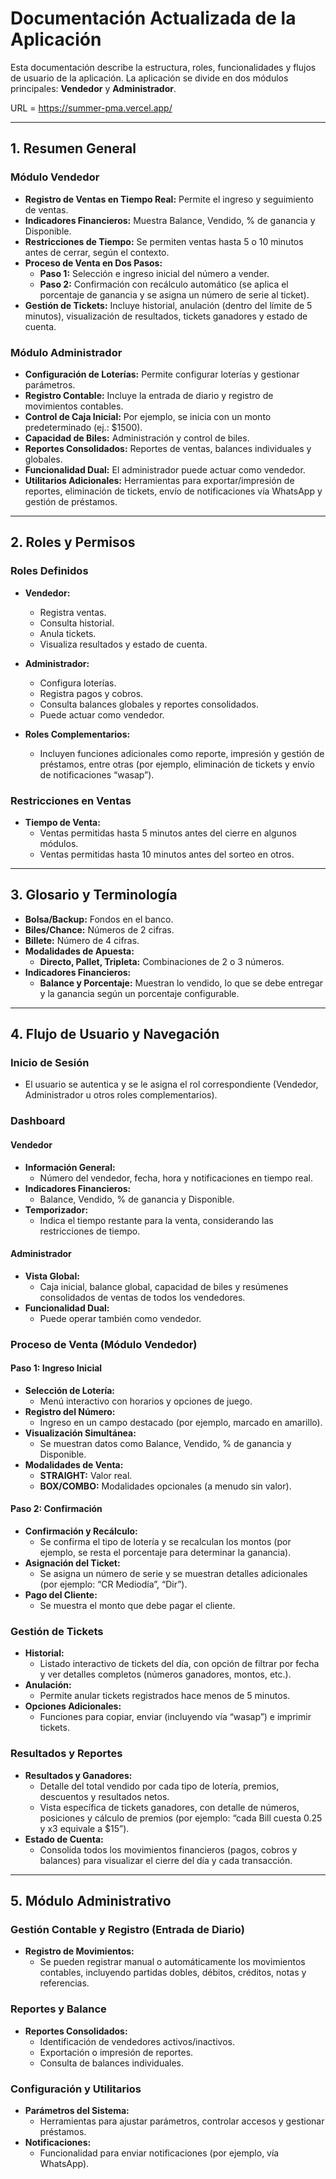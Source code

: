 # Documentación Actualizada de la Aplicación

Esta documentación describe la estructura, roles, funcionalidades y flujos de usuario de la aplicación. La aplicación se divide en dos módulos principales: **Vendedor** y **Administrador**.

URL = https://summer-pma.vercel.app/

---

## 1. Resumen General
 
### Módulo Vendedor

- **Registro de Ventas en Tiempo Real:** Permite el ingreso y seguimiento de ventas.
- **Indicadores Financieros:** Muestra Balance, Vendido, % de ganancia y Disponible.
- **Restricciones de Tiempo:** Se permiten ventas hasta 5 o 10 minutos antes de cerrar, según el contexto.
- **Proceso de Venta en Dos Pasos:**
  - **Paso 1:** Selección e ingreso inicial del número a vender.
  - **Paso 2:** Confirmación con recálculo automático (se aplica el porcentaje de ganancia y se asigna un número de serie al ticket).
- **Gestión de Tickets:** Incluye historial, anulación (dentro del límite de 5 minutos), visualización de resultados, tickets ganadores y estado de cuenta.

### Módulo Administrador

- **Configuración de Loterías:** Permite configurar loterías y gestionar parámetros.
- **Registro Contable:** Incluye la entrada de diario y registro de movimientos contables.
- **Control de Caja Inicial:** Por ejemplo, se inicia con un monto predeterminado (ej.: $1500).
- **Capacidad de Biles:** Administración y control de biles.
- **Reportes Consolidados:** Reportes de ventas, balances individuales y globales.
- **Funcionalidad Dual:** El administrador puede actuar como vendedor.
- **Utilitarios Adicionales:** Herramientas para exportar/impresión de reportes, eliminación de tickets, envío de notificaciones vía WhatsApp y gestión de préstamos.

---

## 2. Roles y Permisos

### Roles Definidos

- **Vendedor:**  
  - Registra ventas.
  - Consulta historial.
  - Anula tickets.
  - Visualiza resultados y estado de cuenta.

- **Administrador:**  
  - Configura loterías.
  - Registra pagos y cobros.
  - Consulta balances globales y reportes consolidados.
  - Puede actuar como vendedor.

- **Roles Complementarios:**  
  - Incluyen funciones adicionales como reporte, impresión y gestión de préstamos, entre otras (por ejemplo, eliminación de tickets y envío de notificaciones “wasap”).

### Restricciones en Ventas

- **Tiempo de Venta:**  
  - Ventas permitidas hasta 5 minutos antes del cierre en algunos módulos.
  - Ventas permitidas hasta 10 minutos antes del sorteo en otros.

---

## 3. Glosario y Terminología

- **Bolsa/Backup:** Fondos en el banco.
- **Biles/Chance:** Números de 2 cifras.
- **Billete:** Número de 4 cifras.
- **Modalidades de Apuesta:**
  - **Directo, Pallet, Tripleta:** Combinaciones de 2 o 3 números.
- **Indicadores Financieros:**
  - **Balance y Porcentaje:** Muestran lo vendido, lo que se debe entregar y la ganancia según un porcentaje configurable.

---

## 4. Flujo de Usuario y Navegación

### Inicio de Sesión

- El usuario se autentica y se le asigna el rol correspondiente (Vendedor, Administrador u otros roles complementarios).

### Dashboard

#### Vendedor

- **Información General:**
  - Número del vendedor, fecha, hora y notificaciones en tiempo real.
- **Indicadores Financieros:**  
  - Balance, Vendido, % de ganancia y Disponible.
- **Temporizador:**  
  - Indica el tiempo restante para la venta, considerando las restricciones de tiempo.

#### Administrador

- **Vista Global:**
  - Caja inicial, balance global, capacidad de biles y resúmenes consolidados de ventas de todos los vendedores.
- **Funcionalidad Dual:**  
  - Puede operar también como vendedor.

### Proceso de Venta (Módulo Vendedor)

#### Paso 1: Ingreso Inicial

- **Selección de Lotería:**  
  - Menú interactivo con horarios y opciones de juego.
- **Registro del Número:**  
  - Ingreso en un campo destacado (por ejemplo, marcado en amarillo).
- **Visualización Simultánea:**  
  - Se muestran datos como Balance, Vendido, % de ganancia y Disponible.
- **Modalidades de Venta:**  
  - **STRAIGHT:** Valor real.
  - **BOX/COMBO:** Modalidades opcionales (a menudo sin valor).

#### Paso 2: Confirmación

- **Confirmación y Recálculo:**  
  - Se confirma el tipo de lotería y se recalculan los montos (por ejemplo, se resta el porcentaje para determinar la ganancia).
- **Asignación del Ticket:**  
  - Se asigna un número de serie y se muestran detalles adicionales (por ejemplo: “CR Mediodía”, “Dir”).
- **Pago del Cliente:**  
  - Se muestra el monto que debe pagar el cliente.

### Gestión de Tickets

- **Historial:**
  - Listado interactivo de tickets del día, con opción de filtrar por fecha y ver detalles completos (números ganadores, montos, etc.).
- **Anulación:**
  - Permite anular tickets registrados hace menos de 5 minutos.
- **Opciones Adicionales:**
  - Funciones para copiar, enviar (incluyendo vía “wasap”) e imprimir tickets.

### Resultados y Reportes

- **Resultados y Ganadores:**
  - Detalle del total vendido por cada tipo de lotería, premios, descuentos y resultados netos.
  - Vista específica de tickets ganadores, con detalle de números, posiciones y cálculo de premios (por ejemplo: “cada Bill cuesta 0.25 y x3 equivale a $15”).
- **Estado de Cuenta:**
  - Consolida todos los movimientos financieros (pagos, cobros y balances) para visualizar el cierre del día y cada transacción.

---

## 5. Módulo Administrativo

### Gestión Contable y Registro (Entrada de Diario)

- **Registro de Movimientos:**
  - Se pueden registrar manual o automáticamente los movimientos contables, incluyendo partidas dobles, débitos, créditos, notas y referencias.

### Reportes y Balance

- **Reportes Consolidados:**
  - Identificación de vendedores activos/inactivos.
  - Exportación o impresión de reportes.
  - Consulta de balances individuales.

### Configuración y Utilitarios

- **Parámetros del Sistema:**
  - Herramientas para ajustar parámetros, controlar accesos y gestionar préstamos.
- **Notificaciones:**
  - Funcionalidad para enviar notificaciones (por ejemplo, vía WhatsApp).
